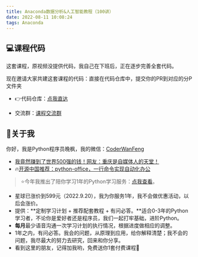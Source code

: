 ```yaml
---
title: Anaconda数据分析&人工智能教程（100讲）
date: 2022-08-11 10:08:24
tags: Anaconda
---
```




## 💻课程代码

这套课程，原视频没提供代码，我自己在下班后，正在逐步完善全套代码。

现在邀请大家共建这套课程的代码：直接在代码仓库中，提交你的PR到对应的分P文件夹

- 👉代码仓库：[点我直达](https://gitee.com/CoderWanFeng/python-course/tree/master/Anaconda%E6%95%B0%E6%8D%AE%E5%88%86%E6%9E%90&%E4%BA%BA%E5%B7%A5%E6%99%BA%E8%83%BD%E6%95%99%E7%A8%8B%EF%BC%88100%E8%AE%B2%EF%BC%89)

- 交流群：[课程交流群](http://www.python4office.cn/wechat-group/)

## 🙋‍关于我

你好，我是Python程序员晚枫，我的微信：[CoderWanFeng](https://mp.weixin.qq.com/s/dAm2B09i2ZaqCwhwP-AEdQ)
- [我竟然赚到了世界500强的钱！网友：重庆是自媒体人的天堂！](https://mp.weixin.qq.com/s/rCQqKng7Rkufqq5Xk5ygjw)
- 🔥[开源中国推荐：python-office，一行命令实现自动化办公](https://www.bilibili.com/video/BV1pT4y1k7FH)

> ⭐今年我推出了陪你学习1年的Python学习服务：[点我查看](https://www.bilibili.com/video/BV1sd4y1c7T9)。
- 星球已涨价到599元（2022.9.20），我为你服务1年，我不会做优惠活动，以后会涨价。
- 提供：**定制学习计划 + 推荐配套教程 + 有问必答。**适合0-3年的Python学习者，不论你是爱好者还是程序员，我们一起打牢基础，进阶Python。
- **每月**最少语音沟通一次学习计划的执行情况，根据进度做相应的调整。
- 1年之内，有问必答。我会的问题，从原理到应用，给你解释清楚；我不会的问题，我尽最大的努力去研究，回来和你分享。
- 看到这里的朋友，记得加我哟，免费送你1套付费课程📕
